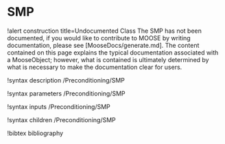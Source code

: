 <!-- MOOSE Documentation Stub: Remove this when content is added. -->

# SMP

!alert construction title=Undocumented Class
The SMP has not been documented, if you would like to contribute to MOOSE by
writing documentation, please see [MooseDocs/generate.md]. The content contained on this page explains
the typical documentation associated with a MooseObject; however, what is contained is ultimately
determined by what is necessary to make the documentation clear for users.

!syntax description /Preconditioning/SMP

!syntax parameters /Preconditioning/SMP

!syntax inputs /Preconditioning/SMP

!syntax children /Preconditioning/SMP

!bibtex bibliography
